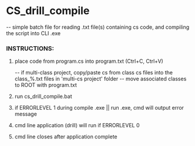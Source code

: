 # CS_drill_compile

-- simple batch file for reading .txt file(s) containing cs code, and compiling the script into CLI .exe


### INSTRUCTIONS:

1) place code from program.cs into program.txt (Ctrl+C, Ctrl+V)

   -- if multi-class project, copy/paste cs from class cs files into the class_%.txt files in 'multi-cs project' folder
    -- move associated classes to ROOT with program.txt

2) run cs_drill_compile.bat

3) if ERRORLEVEL 1 during compile .exe || run .exe, cmd will output error message

4) cmd line application (drill) will run if ERRORLEVEL 0

5) cmd line closes after application complete
